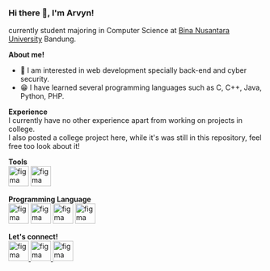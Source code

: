 ### Hi there 👋, I'm Arvyn!

currently student majoring in Computer Science at [Bina Nusantara University](https://binus.ac.id/) Bandung.

**About me!**
- 👀 I am interested in web development specially back-end and cyber security.
- 😁 I have learned several programming languages such as C, C++, Java, Python, PHP.

**Experience** <br/>
I currently have no other experience apart from working on projects in college. <br/>
I also  posted a college project here, while it's was still in this repository, feel free too look about it!

**Tools** <br/>
<a href="https://github.com/Arvynrf"><img src="https://www.vectorlogo.zone/logos/git-scm/git-scm-icon.svg" alt="figma" width="40" height="40"/></a>
<a href="https://github.com/Arvynrf"><img src="https://www.vectorlogo.zone/logos/mysql/mysql-official.svg" alt="figma" width="40" height="40"/></a>

**Programming Language** <br/>
<a href="https://github.com/Arvynrf"><img src="https://www.vectorlogo.zone/logos/java/java-icon.svg" alt="figma" width="40" height="40"/></a>
<a href="https://github.com/Arvynrf"><img src="https://seeklogo.com/images/C/c-logo-43CE78FF9C-seeklogo.com.png" alt="figma" width="40" height="40"/></a>
<a href="https://github.com/Arvynrf"><img src="https://www.vectorlogo.zone/logos/python/python-icon.svg" alt="figma" width="40" height="40"/></a>
<a href="https://github.com/Arvynrf"><img src="https://www.vectorlogo.zone/logos/php/php-icon.svg" alt="figma" width="40" height="40"/></a>

**Let's connect!** <br/>
<a href="mailto:arvyn.rezkyfahrezy@gmail.com" target="_blank" rel="noreferrer"> <img src="https://www.vectorlogo.zone/logos/gmail/gmail-icon.svg" alt="figma" width="40" height="40"/> </a>
<a href="https://www.linkedin.com/in/arvyn-rezky-fahrezy/" target="_blank" rel="noreferrer"> <img src="https://www.vectorlogo.zone/logos/linkedin/linkedin-tile.svg" alt="figma" width="40" height="40"/> </a>
<a href="https://www.instagram.com/arvyzf/" target="_blank" rel="noreferrer"> <img src="https://www.vectorlogo.zone/logos/instagram/instagram-icon.svg" alt="figma" width="40" height="40"/> </a>



<!--
**Arvynrf/Arvynrf** is a ✨ _special_ ✨ repository because its `README.md` (this file) appears on your GitHub profile.

Here are some ideas to get you started:

- 🔭 I’m currently working on ...
- 🌱 I’m currently learning ...
- 👯 I’m looking to collaborate on ...
- 🤔 I’m looking for help with ...
- 💬 Ask me about ...
- 📫 How to reach me: ...
- 😄 Pronouns: ...
- ⚡ Fun fact: ...
-->
